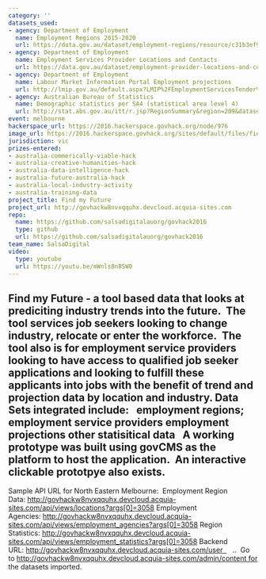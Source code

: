 ```yaml
---
category: ''
datasets_used:
- agency: Department of Employment
  name: Employment Regions 2015-2020
  url: https://data.gov.au/dataset/employment-regions/resource/c31b3ef9-33e0-47bf-b2b3-cd3c14043263
- agency: Department of Employment
  name: Employment Services Provider Locations and Contacts
  url: https://data.gov.au/dataset/employment-provider-locations-and-contacts/resource/d9c69f98-f0af-4db8-b598-513e1da748ce
- agency: Department of Employment
  name: Labour Market Information Portal Employment projections
  url: http://lmip.gov.au/default.aspx?LMIP%2FEmploymentServicesTender%2FVictoriaTasmania
- agency: Australian Bureau of Statistics
  name: Demographic statistics per SA4 (statistical area level 4)
  url: http://stat.abs.gov.au/itt/r.jsp?RegionSummary&region=209&dataset=ABS_REGIONAL_ASGS&geoconcept=REGION&measure=MEASURE&datasetASGS=ABS_REGIONAL_ASGS&datasetLGA=ABS_NRP9_LGA&regionLGA=REGION&regionASGS=REGION
event: melbourne
hackerspace_url: https://2016.hackerspace.govhack.org/node/976
image_url: https://2016.hackerspace.govhack.org/sites/default/files/field/image/FMF-Logo.png
jurisdiction: vic
prizes-entered:
- australia-commerically-viable-hack
- australia-creative-humanities-hack
- australia-data-intelligence-hack
- australia-future-australia-hack
- australia-local-industry-activity
- australia-training-data
project_title: Find my Future
project_url: http://govhackw8nvxqquhx.devcloud.acquia-sites.com
repo:
  name: https://github.com/salsadigitalauorg/govhack2016
  type: github
  url: https://github.com/salsadigitalauorg/govhack2016
team_name: SalsaDigital
video:
  type: youtube
  url: https://youtu.be/mWnls8n8SW0
---
```


Find my Future - a tool based data that looks at prediciting industry trends into the future.  The tool services job seekers looking to change industry, relocate or enter the workforce.  The tool also is for employment service providers looking to have access to qualified job seeker applications and looking to fulfill these applicants into jobs with the benefit of trend and projection data by location and industry.
Data Sets integrated include:
 
employment regions;
employment service providers
employment projections
other statisitical data
 
A working prototype was built using govCMS as the platform to host the application.  An interactive clickable prototpye also exists.
---
Sample API URL for North Eastern Melbourne: 
Employment Region Data: http://govhackw8nvxqquhx.devcloud.acquia-sites.com/api/views/locations?args[0]=3058
Employment Agencies: http://govhackw8nvxqquhx.devcloud.acquia-sites.com/api/views/employment_agencies?args[0]=3058
Region Statistics: http://govhackw8nvxqquhx.devcloud.acquia-sites.com/api/views/employment_statistics?args[0]=3058
Backend URL: http://govhackw8nvxqquhx.devcloud.acquia-sites.com/user     ..  Go to http://govhackw8nvxqquhx.devcloud.acquia-sites.com/admin/content for the datasets imported.